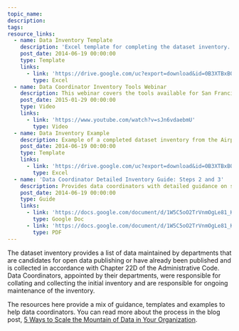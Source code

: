 ```yaml
---
topic_name:
description:
tags:
resource_links:
  - name: Data Inventory Template
    description: 'Excel template for completing the dataset inventory. Note: You must enable macros for the template to work.'
    post_date: 2014-06-19 00:00:00
    type: Template
    links:
      - link: 'https://drive.google.com/uc?export=download&id=0B3XTBxBQSd0hYzJTTUY1TzMwcjA'
        type: Excel
  - name: Data Coordinator Inventory Tools Webinar
    description: This webinar covers the tools available for San Francisco Data Coordinators to complete the dataset inventory.
    post_date: 2015-01-29 00:00:00
    type: Video
    links:
      - link: 'https://www.youtube.com/watch?v=sJn6vdaebmU'
        type: Video
  - name: Data Inventory Example
    description: Example of a completed dataset inventory from the Airport.
    post_date: 2014-06-19 00:00:00
    type: Template
    links:
      - link: 'https://drive.google.com/uc?export=download&id=0B3XTBxBQSd0hTE9WSml4eEpIcW8'
        type: Excel
  - name: 'Data Coordinator Detailed Inventory Guide: Steps 2 and 3'
    description: Provides data coordinators with detailed guidance on steps 2 and 3 of the data inventory.
    post_date: 2014-06-19 00:00:00
    type: Guide
    links:
      - link: 'https://docs.google.com/document/d/1W5C5oO2TrVnmOgLe81_KYgmbghj6hDs9-4SC-ygMDV4/edit'
        type: Google Doc
      - link: 'https://docs.google.com/document/d/1W5C5oO2TrVnmOgLe81_KYgmbghj6hDs9-4SC-ygMDV4/export?format=pdf'
        type: PDF
---
```



The dataset inventory provides a list of data maintained by departments that are candidates for open data publishing or have already been published and is collected in accordance with Chapter 22D of the Administrative Code. Data Coordinators, appointed by their departments, were responsible for collating and collecting the initial inventory and are responsible for ongoing maintenance of the inventory.

The resources here provide a mix of guidance, templates and examples to help data coordinators. You can read more about the process in the blog post,&nbsp;[5 Ways to Scale the Mountain of Data in Your Organization](/blog/5-ways-to-scale-mountain-of-data/).